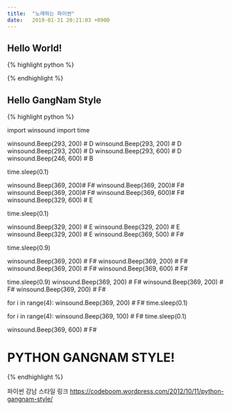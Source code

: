 ```yaml
---
title:  "노래하는 파이썬"
date:   2019-01-31 20:21:03 +0900
---
```



## Hello World!

{% highlight python %}

{% endhighlight %}


## Hello GangNam Style


{% highlight python %}

import winsound
import time

winsound.Beep(293, 200) # D
winsound.Beep(293, 200) # D
winsound.Beep(293, 200) # D
winsound.Beep(293, 600) # D
winsound.Beep(246, 600) # B

time.sleep(0.1)

winsound.Beep(369, 200)# F#
winsound.Beep(369, 200)# F#
winsound.Beep(369, 200)# F#
winsound.Beep(369, 600)# F#
winsound.Beep(329, 600) # E

time.sleep(0.1)

winsound.Beep(329, 200) # E
winsound.Beep(329, 200) # E
winsound.Beep(329, 200) # E
winsound.Beep(369, 500) # F#

time.sleep(0.9)

winsound.Beep(369, 200) # F#
winsound.Beep(369, 200) # F#
winsound.Beep(369, 200) # F#
winsound.Beep(369, 600) # F#

time.sleep(0.9)
winsound.Beep(369, 200) # F#
winsound.Beep(369, 200) # F#
winsound.Beep(369, 200) # F#

for i in range(4):
    winsound.Beep(369, 200) # F#
    time.sleep(0.1)

for i in range(4):
    winsound.Beep(369, 100) # F#
    time.sleep(0.1)

winsound.Beep(369, 600) # F#

# PYTHON GANGNAM STYLE!
{% endhighlight %}


파이썬 강남 스타일 링크
<a target="_blank" href="https://codeboom.wordpress.com/2012/10/11/python-gangnam-style/">
https://codeboom.wordpress.com/2012/10/11/python-gangnam-style/</a>